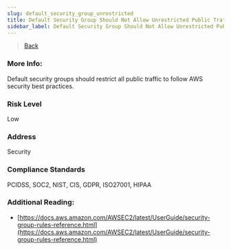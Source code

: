 ```yaml
---
slug: default_security_group_unrestricted
title: Default Security Group Should Not Allow Unrestricted Public Traffic
sidebar_label: Default Security Group Should Not Allow Unrestricted Public Traffic
---
```

> [Back](../../ec2monitoring)

### More Info:
Default security groups should restrict all public traffic to follow AWS security best practices.

### Risk Level
Low

### Address
Security

### Compliance Standards
PCIDSS, SOC2, NIST, CIS, GDPR, ISO27001, HIPAA

### Additional Reading:
- [https://docs.aws.amazon.com/AWSEC2/latest/UserGuide/security-group-rules-reference.html](https://docs.aws.amazon.com/AWSEC2/latest/UserGuide/security-group-rules-reference.html) 
